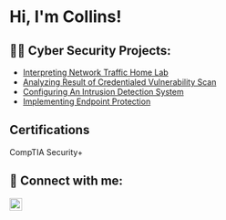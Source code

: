 <h1>Hi, I'm Collins! </h1>

<h2>👨‍💻 Cyber Security Projects:</h2>

  - [Interpreting Network Traffic Home Lab](https://github.com/ObiBryant/Interpreting-Network-Traffic.git)
  - [Analyzing Result of Credentialed Vulnerability Scan](https://github.com/ObiBryant/Analyzing-Results-of-Credentialed-Vulnerability-Scan.git)
  - [Configuring An Intrusion Detection System](https://github.com/ObiBryant/Configuring-an-Intrusion-Detection-System/tree/main)
  - [Implementing Endpoint Protection](https://github.com/ObiBryant/Implementing-Endpoint-Protection)

<h2> Certifications </h2>

CompTIA Security+

<h2> 🤳 Connect with me:</h2>

[<img align="left" alt="JoshMadakor | LinkedIn" width="22px" src="https://cdn.jsdelivr.net/npm/simple-icons@v3/icons/linkedin.svg" />][linkedin]

[linkedin]: [https://linkedin.com/in/joshmadakor](https://www.linkedin.com/in/collins-obijekwu-800991219/)

<!--
**joshmadakor1/joshmadakor1** is a ✨ _special_ ✨ repository because its `README.md` (this file) appears on your GitHub profile.

Here are some ideas to get you started:

- 🔭 I’m currently working on ...
- 🌱 I’m currently learning ...
- 👯 I’m looking to collaborate on ...
- 🤔 I’m looking for help with ...
- 💬 Ask me about ...
- 📫 How to reach me: ...
- 😄 Pronouns: ...
- ⚡ Fun fact: ...
-->
